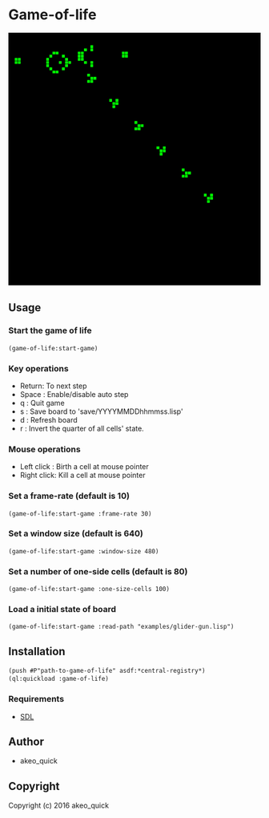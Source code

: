 # Game-of-life

![Game-of-life](image/game-of-life.png)

## Usage

### Start the game of life

```common-lisp
(game-of-life:start-game)
```

### Key operations

* Return: To next step
* Space : Enable/disable auto step
* q     : Quit game
* s     : Save board to 'save/YYYYMMDDhhmmss.lisp'
* d     : Refresh board
* r     : Invert the quarter of all cells' state.

### Mouse operations

* Left click : Birth a cell at mouse pointer
* Right click: Kill a cell at mouse pointer

### Set a frame-rate (default is 10)

```common-lisp
(game-of-life:start-game :frame-rate 30)
```

### Set a window size (default is 640)

```common-lisp
(game-of-life:start-game :window-size 480)
```

### Set a number of one-side cells (default is 80)

```common-lisp
(game-of-life:start-game :one-size-cells 100)
```

### Load a initial state of board

```common-lisp
(game-of-life:start-game :read-path "examples/glider-gun.lisp")
```

## Installation

```common-lisp
(push #P"path-to-game-of-life" asdf:*central-registry*)
(ql:quickload :game-of-life)
```

### Requirements

* [SDL](https://www.libsdl.org/)

## Author

* akeo_quick

## Copyright

Copyright (c) 2016 akeo_quick
